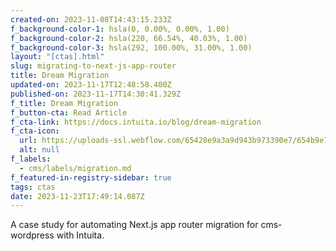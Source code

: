 ```yaml
---
created-on: 2023-11-08T14:43:15.233Z
f_background-color-1: hsla(0, 0.00%, 0.00%, 1.00)
f_background-color-2: hsla(220, 66.54%, 40.03%, 1.00)
f_background-color-3: hsla(292, 100.00%, 31.00%, 1.00)
layout: "[ctas].html"
slug: migrating-to-next-js-app-router
title: Dream Migration
updated-on: 2023-11-17T12:48:58.400Z
published-on: 2023-11-17T14:30:41.329Z
f_title: Dream Migration
f_button-cta: Read Article
f_cta-link: https://docs.intuita.io/blog/dream-migration
f_cta-icon:
  url: https://uploads-ssl.webflow.com/65428e9a3a9d943b973390e7/654b9e7e63aac5060e02f4e2_poster-circle-icon.svg
  alt: null
f_labels:
  - cms/labels/migration.md
f_featured-in-registry-sidebar: true
tags: ctas
date: 2023-11-23T17:49:14.087Z
---
```

A case study for automating Next.js app router migration for cms-wordpress with Intuita.
